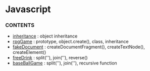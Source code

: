 # Javascript

### CONTENTS
  - [inheritance] : object inheritance
  - [rpgGame] : prototype, object.create(), class, inheritance
  - [fakeDocument] : createDocumentFragment(), createTextNode(), createElement()
  - [freeDrink] : split(''), join(''), reverse()
  - [baseBallGame] : split(''), join(''), recursive function 
  
[//]: # (These are reference links used in the body of this note and get stripped out when the markdown processor does its job. There is no need to format nicely because it shouldn't be seen. Thanks SO - http://stackoverflow.com/questions/4823468/store-comments-in-markdown-syntax)

  [inheritance]: <https://github.com/yuriyoon1009/javascript/blob/master/inheritance/object_inheritance.js>

  [rpgGame]: <https://github.com/yuriyoon1009/javascript/blob/master/rpgGame/rpgGame.js>

  [fakeDocument]: <https://github.com/yuriyoon1009/javascript/blob/master/fakeDocument/fragment.js>

  [freeDrink]: <https://github.com/yuriyoon1009/javascript/blob/master/freeDrink/freeDrink.js>
  
  [baseBallGame]: <https://github.com/yuriyoon1009/javascript/blob/master/baseBallGame/baseBallGame.js> 
